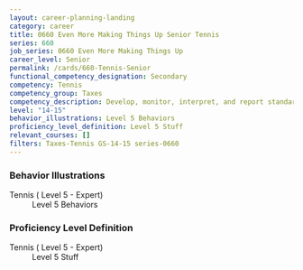 ```yaml
---
layout: career-planning-landing
category: career
title: 0660 Even More Making Things Up Senior Tennis
series: 660
job_series: 0660 Even More Making Things Up
career_level: Senior
permalink: /cards/660-Tennis-Senior
functional_competency_designation: Secondary
competency: Tennis
competency_group: Taxes
competency_description: Develop, monitor, interpret, and report standardized processes/operations to ensure transparency and compliance with financial statutory, regulatory, and leadership guidance with the intent of promoting effectiveness and accountability.
level: "14-15"
behavior_illustrations: Level 5 Behaviors
proficiency_level_definition: Level 5 Stuff
relevant_courses: []
filters: Taxes-Tennis GS-14-15 series-0660
---
```


<div class="desktop:grid-col-6 margin-y-205">
  <div class="border-top-05 bg-white padding-2 shadow-5 height-full members-hover border-1px border-gray-30 border-top-orange radius-lg">
    <h3>Behavior Illustrations</h3>
    <dl class="text-base"><dt>Tennis ( Level 5 - Expert)</dt><dd>Level 5 Behaviors</dd></dl>
  </div>
</div>
<div class="desktop:grid-col-6 margin-y-205">
  <div class="border-top-05 bg-white padding-2 shadow-5 height-full members-hover border-1px border-gray-30 border-top-orange radius-lg">
    <h3>Proficiency Level Definition</h3>
    <dl class="text-base"><dt>Tennis ( Level 5 - Expert)</dt><dd>Level 5 Stuff</dd></dl>
  </div>
</div>
